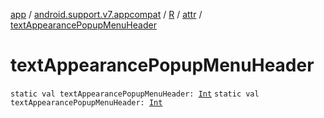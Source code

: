 [app](../../../index.md) / [android.support.v7.appcompat](../../index.md) / [R](../index.md) / [attr](index.md) / [textAppearancePopupMenuHeader](./text-appearance-popup-menu-header.md)

# textAppearancePopupMenuHeader

`static val textAppearancePopupMenuHeader: `[`Int`](https://kotlinlang.org/api/latest/jvm/stdlib/kotlin/-int/index.html)
`static val textAppearancePopupMenuHeader: `[`Int`](https://kotlinlang.org/api/latest/jvm/stdlib/kotlin/-int/index.html)